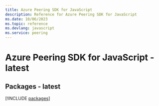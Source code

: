```yaml
---
title: Azure Peering SDK for JavaScript
description: Reference for Azure Peering SDK for JavaScript
ms.date: 10/06/2023
ms.topic: reference
ms.devlang: javascript
ms.service: peering
---
```

# Azure Peering SDK for JavaScript - latest
## Packages - latest
[!INCLUDE [packages](peering-index.md)]
